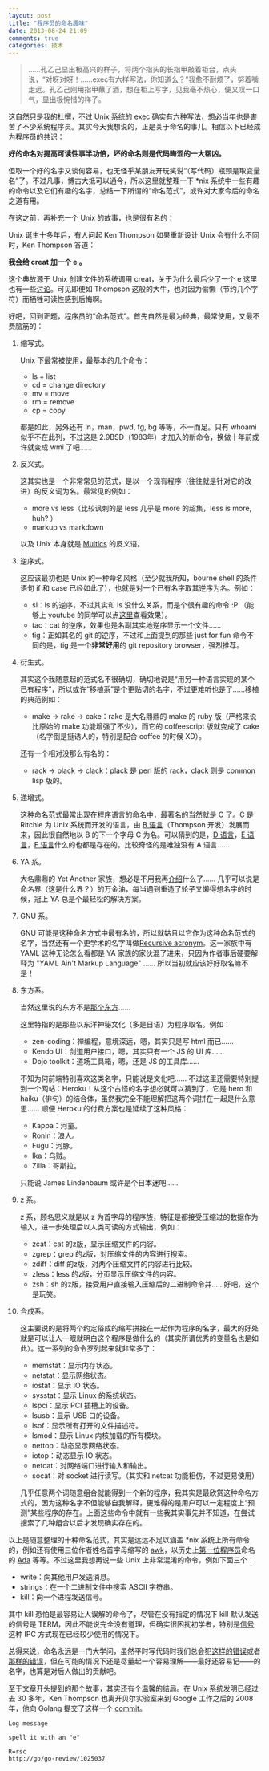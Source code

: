 ```yaml
---
layout: post
title: "程序员的命名趣味"
date: 2013-08-24 21:09
comments: true
categories: 技术
---
```


> ……孔乙己显出极高兴的样子，将两个指头的长指甲敲着柜台，点头说，“对呀对呀！……exec有六样写法，你知道么？”我愈不耐烦了，努着嘴走远。孔乙己刚用指甲蘸了酒，想在柜上写字，见我毫不热心，便又叹一口气，显出极惋惜的样子。

这自然只是我的杜撰，不过 Unix 系统的 exec 确实有[六种写法][1]，想必当年也是害苦了不少系统程序员。其实今天我想说的，正是关于命名的事儿。相信以下已经成为程序员的共识：

**好的命名对提高可读性事半功倍，坏的命名则是代码晦涩的一大帮凶。**

但取一个好的名字又谈何容易，也无怪乎某朋友开玩笑说“（写代码）瓶颈是取变量名”了。不过凡事，博古大抵可以通今，所以这里就整理一下 *nix 系统中一些有趣的命令以及它们有趣的名字，总结一下所谓的“命名范式”，或许对大家今后的命名之道有用。

在这之前，再补充一个 Unix 的故事，也是很有名的：

Unix 诞生十多年后，有人问起 Ken Thompson 如果重新设计 Unix 会有什么不同时，Ken Thompson 答道：

**我会给 creat 加一个 e 。**

这个典故源于 Unix 创建文件的系统调用 creat，关于为什么最后少了一个 e 这里也有一些[讨论](http://stackoverflow.com/questions/8390979/why-create-system-call-is-called-creat)。可见即便如 Thompson 这般的大牛，也对因为偷懒（节约几个字符）而牺牲可读性感到后悔啊。

好吧，回到正题，程序员的“命名范式”。首先自然是最为经典，最常使用，又最不费脑筋的：

1. 缩写式。

    Unix 下最常被使用，最基本的几个命令：

    - ls = list
    - cd = change directory
    - mv = move
    - rm = remove
    - cp = copy

    都是如此，另外还有 ln，man，pwd, fg, bg 等等，不一而足。只有 whoami 似乎不在此列，不过这是 2.9BSD（1983年）才加入的新命令，换做十年前或许就变成 wmi 了吧……

2. 反义式。

    这其实也是一个非常常见的范式，是以一个现有程序（往往就是针对它的改进）的反义词为名。最常见的例如：

    - more vs less（比较讽刺的是 less 几乎是 more 的超集，less is more, huh? ）
    - markup vs markdown

    以及 Unix 本身就是 [Multics](http://en.wikipedia.org/wiki/Multics) 的反义语。

3. 逆序式。

    这应该最初也是 Unix 的一种命名风格（至少就我所知，bourne shell 的条件语句 if 和 case 已经如此了），也就是对一个已有名字取其逆序为名。例如：

    - sl：ls 的逆序，不过其实和 ls 没什么关系，而是个很有趣的命令 :P （能够上 youtube 的同学可以点[这里](http://youtu.be/BPMd2dsSVR0)查看效果）。
    - tac：cat 的逆序，效果也是名副其实地逆序显示一个文件……
    - tig：正如其名的 git 的逆序，不过和上面提到的那些 just for fun 命令不同的是，tig 是一个**非常好用**的 git repository browser，强烈推荐。

4. 衍生式。

    其实这个我随意起的范式名不很确切，确切地说是“用另一种语言实现的某个已有程序”，所以或许“移植系”是个更贴切的名字，不过更难听也是了……移植的典范例如：

    - make -> rake -> cake：rake 是大名鼎鼎的 make 的 ruby 版（严格来说比原始的 make 功能增强了不少），而它的 coffeescript 版就变成了 cake（名字倒是挺诱人的，特别是配合 coffee 的时候 XD）。

    还有一个相对没那么有名的：

    - rack -> plack -> clack：plack 是 perl 版的 rack，clack 则是 common lisp 版的。

5. 递增式。

    这种命名范式最常出现在程序语言的命名中，最著名的当然就是 C 了。C 是 Ritchie 为 Unix 系统而开发的语言，由 [B 语言][2]（Thompson 开发）发展而来，因此很自然地以 B 的下一个字母 C 为名。可以猜到的是，[D 语言][3]，[E 语言][4]，[F 语言][5]什么的也都是存在的。比较奇怪的是唯独没有 A 语言……

6. YA 系。

    大名鼎鼎的 Yet Another 家族，想必是不用我再[介绍](http://en.wikipedia.org/wiki/Yet_another)什么了…… 几乎可以说是命名界（这是什么界？）的万金油，每当遇到重造了轮子又懒得想名字的时候，冠上 YA 总是个最轻松的解决方案。

7. GNU 系。

    GNU 可能是这种命名方式中最有名的，所以就姑且以它作为这种命名范式的名字，当然还有一个更学术的名字叫做[Recursive acronym](http://en.wikipedia.org/wiki/Recursive_acronym)。这一家族中有 YAML 这种无论怎么看都是 YA 家族的家伙混了进来，只因为作者事后硬要解释为 "YAML Ain't Markup Language" …… 所以当初就应该好好取名嘛不是！

8. 东方系。

    当然这里说的东方不是[那个东方](http://zh.wikipedia.org/wiki/%E6%9D%B1%E6%96%B9Project)……

    这里特指的是那些以东洋神秘文化（多是日语）为程序取名。例如：

    - zen-coding：禅编程，意境深远，嗯，其实只是写 html 而已……
    - Kendo UI：剑道用户接口，嗯，其实只有一个 JS 的 UI 库……
    - Dojo toolkit：道场工具箱，嗯，还是 JS 的工具库……

    不知为何前端特别喜欢这类名字，只能说是文化吧…… 不过这里还需要特别提到一个网站：Heroku！从这个古怪的名字想必就可以猜到了，它是 hero 和 haiku（俳句）的结合体，虽然我完全不能理解把这两个词拼在一起是什么意思…… 顺便 Heroku 的付费方案也是延续了这种风格：

    - Kappa：河童。
    - Ronin：浪人。
    - Fugu：河豚。
    - Ika：乌贼。
    - Zilla：哥斯拉。

    只能说 James Lindenbaum 或许是个日本迷吧……

9. z 系。

    z 系，顾名思义就是以 z 为首字母的程序族，特征是都接受压缩过的数据作为输入，进一步处理后以人类可读的方式输出，例如：

    - zcat：cat 的z版，显示压缩文件的内容。
    - zgrep：grep 的z版，对压缩文件的内容进行搜索。
    - zdiff：diff 的z版，对两个压缩文件的内容进行比较。
    - zless：less 的z版，分页显示压缩文件的内容。
    - zsh：sh 的z版，接受用户直接输入压缩后的二进制命令并……好吧，这个是玩笑。

10. 合成系。

    这主要说的是将两个约定俗成的缩写拼接在一起作为程序的名字，最大的好处就是可以让人一眼就明白这个程序是做什么的（其实所谓优秀的变量名也是如此）。这一系列的命令罗列起来就非常多了：

    - memstat：显示内存状态。
    - netstat：显示网络状态。
    - iostat：显示 IO 状态。
    - sysstat：显示 Linux 的系统状态。
    - lspci：显示 PCI 插槽上的设备。
    - lsusb：显示 USB 口的设备。
    - lsof：显示所有打开的文件描述符。
    - lsmod：显示 Linux 内核加载的所有模块。
    - nettop：动态显示网络状态。
    - iotop：动态显示 IO 状态。
    - netcat：对网络端口进行输入和输出。
    - socat：对 socket 进行读写。（其实和 netcat 功能相仿，不过更易使用）

    几乎任意两个词随意组合就能得到一个新的程序，我其实是最欣赏这种命名方式的，因为这种名字不但能够自我解释，更难得的是用户可以一定程度上“预测”某些程序的存在。上面这些命令中就有一些我其实事先并不知道，在尝试搜索了几种组合以后才发现确实存在的。

以上是随意整理的十种命名范式，其实是远远不足以涵盖 *nix 系统上所有命令的，例如还有使用三位作者姓名首字母缩写的 [awk](http://en.wikipedia.org/wiki/AWK)，以历史上[第一位程序员](http://en.wikipedia.org/wiki/Ada_Lovelace)命名的 [Ada][6] 等等。不过这里我想再说一些 Unix 上非常混淆的命令，例如下面三个：

- write：向其他用户发送消息。
- strings：在一个二进制文件中搜索 ASCII 字符串。
- kill：向一个进程发送信号。

其中 kill 恐怕是最容易让人误解的命令了，尽管在没有指定的情况下 kill 默认发送的信号是 TERM，因此不能说完全没有道理，但确实很困扰初学者，特别是[信号][7]这种 IPC 方式现在已经较少使用的情况下。

总得来说，命名永远是一门大学问，虽然平时写代码时我们总会犯[这样的错误](http://kottke.org/04/03/programmings-two-worst-variable-names)或者[那样的错误](http://www.quora.com/Computer-Programming/What-are-some-of-the-funniest-variable-names-youve-used-or-seen-in-source-code)，但在可能的情况下还是尽量起一个容易理解——最好还容易记——的名字，也算是对后人做出的贡献吧。

至于文章开头提到的那个故事，其实还有个温馨的结局。在 Unix 系统发明已经过去 30 多年，Ken Thompson 也离开贝尔实验室来到 Google 工作之后的 2008 年，他向 Golang 提交了这样一个 [commit](http://code.google.com/p/go/source/detail?r=4a3f6bbb5f0c6021279ccb3c23558b3c480d995f)。

    Log message

    spell it with an "e"

    R=rsc
    http://go/go-review/1025037

[1]: http://en.wikipedia.org/wiki/Exec_(computing)#C_language_prototypes
[2]: http://en.wikipedia.org/wiki/B_(programming_language)
[3]: http://en.wikipedia.org/wiki/D_(programming_language)
[4]: http://en.wikipedia.org/wiki/E_(programming_language)
[5]: http://en.wikipedia.org/wiki/F_(programming_language)
[6]: http://en.wikipedia.org/wiki/Ada_(programming_language)
[7]: http://en.wikipedia.org/wiki/Signal_(computing)
